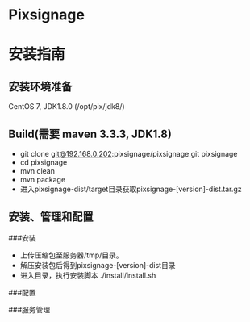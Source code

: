 # Pixsignage


# 安装指南

## 安装环境准备
CentOS 7, JDK1.8.0 (/opt/pix/jdk8/)

## Build(需要 maven 3.3.3, JDK1.8)
- git clone git@192.168.0.202:pixsignage/pixsignage.git pixsignage
- cd pixsignage
- mvn clean
- mvn package
- 进入pixsignage-dist/target目录获取pixsignage-[version]-dist.tar.gz


## 安装、管理和配置
###安装    

- 上传压缩包至服务器/tmp/目录。
- 解压安装包后得到pixsignage-[version]-dist目录
- 进入目录，执行安装脚本 ./install/install.sh


###配置



###服务管理

